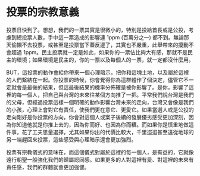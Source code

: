 # 投票的宗教意義

投票日快到了。想想，我們的一票其實是很微小的，特別是投給首長或是公投，考慮到總投票人數，手中這一票造成的影響連 1ppm (百萬分之一) 都不到。無論那天偷懶不去投票，或甚至是投票當下蓋反邊了，其實也不嚴重，此舉帶來的擾動不會超過 1ppm。民主投票就一定是如此，如果你的一票佔比夠大有感，那就不是民主的環境；如果環境是民主的，你的一票以及每個人的一票，就一定都沒什麼用。

BUT，這投票的動作會給你帶來一個心理暗示，把你和這塊土地，以及屬於這裡的人們繫結在一起。你投票的時候，你會覺得你為這群體作了個決定，儘管它不一定就會是最後的結果，但這最後結果的機率分佈確是被你影響了。是你，影響了這裡的每一個人，把自己與台灣的未來往某個方向推了一把。平常我們說台灣是我們的父母，但經過投票這樣一個明確的動作影響台灣未來的走向，台灣又會像是我們的小孩，心理上會對它有責任，使我們更在意它、更愛它。如果當選人或是公投的走向剛好是你投票的方向，你會對這個人或案子後續的發展優劣感受更加深刻，因為你知道他就是你推上去的，因為你而好、也因為你而糟。而如果你是慎重地做這件事，花了工夫思量選擇，尤其如果你出的代價比較大，千里迢迢甚至遠從地球的另一端趕回來投票，這些感受與心理暗示還會更加強烈。

投票有宗教儀式的意味在，而這個儀式對屬於這裡的每一個人，是有益的，它就像遠行朝聖一般強化我們的歸屬認同感。如果更多的人對這裡有愛、對這裡的未來有責任感，我們的群體就會更加強健。
